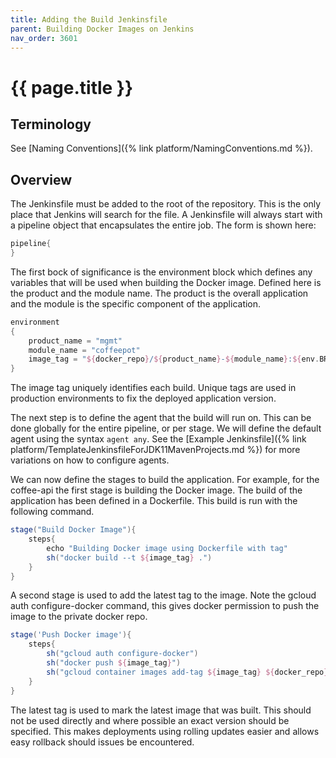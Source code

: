 ```yaml
---
title: Adding the Build Jenkinsfile
parent: Building Docker Images on Jenkins
nav_order: 3601
---
```


# {{ page.title }}

## Terminology

See [Naming Conventions]({% link platform/NamingConventions.md %}).

## Overview

The Jenkinsfile must be added to the root of the repository. This is the only place that Jenkins will search for the file.
A Jenkinsfile will always start with a pipeline object that encapsulates the entire job. The form is shown here:

```groovy
pipeline{
}
```

The first bock of significance is the environment block which defines any variables that will be used when building the Docker image.
Defined here is the product and the module name. The product is the overall application and the module is the specific component of the
 application.

```groovy
environment
{
    product_name = "mgmt"
    module_name = "coffeepot"
    image_tag = "${docker_repo}/${product_name}-${module_name}:${env.BRANCH_NAME}-${env.BUILD_NUMBER}"
}
```

The image tag uniquely identifies each build. Unique tags are used in production environments to fix the deployed application version.

The next step is to define the agent that the build will run on. This can be done globally for the entire pipeline, or per stage. We will
 define the default agent using the syntax `agent any`.
 See the [Example Jenkinsfile]({% link platform/TemplateJenkinsfileForJDK11MavenProjects.md %})
  for more variations on how to configure agents.

We can now define the stages to build the application. For example, for the coffee-api the first stage is building the Docker image.
 The build of the application has been defined in a Dockerfile. This build is run with the following command.

```groovy
stage("Build Docker Image"){
    steps{
        echo "Building Docker image using Dockerfile with tag"
        sh("docker build --t ${image_tag} .")
    }
}
```

A second stage is used to add the latest tag to the image. Note the gcloud auth configure-docker command, this gives docker permission
 to push the image to the private docker repo.

```groovy
stage('Push Docker image'){
    steps{
        sh("gcloud auth configure-docker")
        sh("docker push ${image_tag}")
        sh("gcloud container images add-tag ${image_tag} ${docker_repo}/${product_name}-${module_name}:${env.BRANCH_NAME}-latest")
    }
}
```

The latest tag is used to mark the latest image that was built. This should not be used directly and where possible an exact version
 should be specified. This makes deployments using rolling updates easier and allows easy rollback should issues be encountered.
